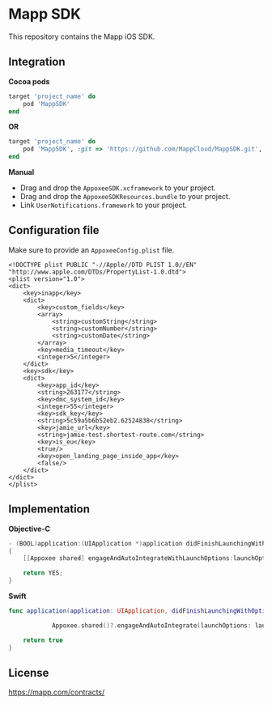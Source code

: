 Mapp SDK
===========
This repository contains the Mapp iOS SDK.

Integration
-----------

**Cocoa pods**

```ruby
target 'project_name' do
    pod 'MappSDK'
end
```

**OR**


```ruby
target 'project_name' do
    pod 'MappSDK', :git => 'https://github.com/MappCloud/MappSDK.git', :tag => '6.0.9'
end
```

**Manual**

* Drag and drop the ```AppoxeeSDK.xcframework``` to your project.
* Drag and drop the ```AppoxeeSDKResources.bundle``` to your project.
* Link ```UserNotifications.framework``` to your project.


Configuration file
------------------

Make sure to provide an ```AppoxeeConfig.plist``` file.

```<?xml version="1.0" encoding="UTF-8"?>
<!DOCTYPE plist PUBLIC "-//Apple//DTD PLIST 1.0//EN" "http://www.apple.com/DTDs/PropertyList-1.0.dtd">
<plist version="1.0">
<dict>
    <key>inapp</key>
    <dict>
        <key>custom_fields</key>
        <array>
            <string>customString</string>
            <string>customNumber</string>
            <string>customDate</string>
        </array>
        <key>media_timeout</key>
        <integer>5</integer>
    </dict>
    <key>sdk</key>
    <dict>
        <key>app_id</key>
        <string>263177</string>
        <key>dmc_system_id</key>
        <integer>55</integer>
        <key>sdk_key</key>
        <string>5c59a5b6b52eb2.62524838</string>
        <key>jamie_url</key>
        <string>jamie-test.shortest-route.com</string>
        <key>is_eu</key>
        <true/>
        <key>open_landing_page_inside_app</key>
        <false/>
    </dict>
</dict>
</plist>
```

Implementation
--------------

**Objective-C**
```objective-c
- (BOOL)application:(UIApplication *)application didFinishLaunchingWithOptions:(NSDictionary *)launchOptions
{
    [[Appoxee shared] engageAndAutoIntegrateWithLaunchOptions:launchOptions andDelegate:nil with:EMC_US];

    return YES;
}
```

**Swift**
```swift
func application(application: UIApplication, didFinishLaunchingWithOptions launchOptions: [NSObject: AnyObject]?) -> Bool {

            Appoxee.shared()?.engageAndAutoIntegrate(launchOptions: launchOptions, andDelegate: nil, with: .EMC_US)

    return true
}
```

License
-------
https://mapp.com/contracts/

